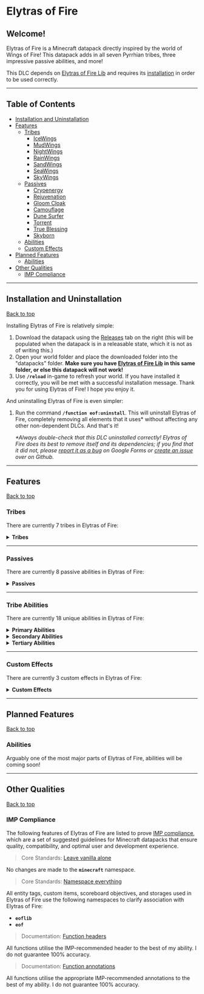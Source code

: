 # Elytras of Fire

## Welcome!

Elytras of Fire is a Minecraft datapack directly inspired by the world of Wings of Fire! This datapack adds in all seven Pyrrhian tribes, three impressive passive abilities, and more!

This DLC depends on [Elytras of Fire Lib](https://github.com/iHeronGH/Elytras-of-Fire-Lib) and requires its [installation](#installation-and-uninstallation) in order to be used correctly.

---

## Table of Contents

- [Installation and Uninstallation](#installation-and-uninstallation)
- [Features](#features)
  - [Tribes](#tribes)
    - [IceWings](#icewings)
    - [MudWings](#mudwings)
    - [NightWings](#nightwings)
    - [RainWings](#rainwings)
    - [SandWings](#sandwings)
    - [SeaWings](#seawings)
    - [SkyWings](#skywings)
  - [Passives](#passives)
    - [Cryoenergy](#cryoenergy)
    - [Rejuvenation](#rejuvenation)
    - [Gloom Cloak](#gloom-cloak)
    - [Camouflage](#camouflage)
    - [Dune Surfer](#dune-surfer)
    - [Torrent](#torrent)
    - [True Blessing](#true-blessing)
    - [Skyborn](#skyborn)
  - [Abilities](#tribe-abilities)
  - [Custom Effects](#custom-effects)
- [Planned Features](#planned-features)
  - [Abilities](#abilities)
- [Other Qualities](#other-qualities)
  - [IMP Compliance](#imp-compliance)

---

## Installation and Uninstallation

[Back to top](#)

Installing Elytras of Fire is relatively simple:

1. Download the datapack using the [Releases](https://github.com/iHeronGH/Elytras-of-Fire/releases) tab on the right (this will be populated when the datapack is in a releasable state, which it is not as of writing this.)
2. Open your world folder and place the downloaded folder into the "datapacks" folder. **Make sure you have [Elytras of Fire Lib](https://github.com/iHeronGH/Elytras-of-Fire-Lib) in this same folder, or else this datapack will not work!**
3. Use **`/reload`** in-game to refresh your world. If you have installed it correctly, you will be met with a successful installation message. Thank you for using Elytras of Fire! I hope you enjoy it.

And uninstalling Elytras of Fire is even simpler:

1. Run the command **`/function eof:uninstall`**. This will uninstall Elytras of Fire, completely removing all elements that it uses\* without affecting any other non-dependent DLCs. And that's it!

    *\*Always double-check that this DLC uninstalled correctly! Elytras of Fire does its best to remove itself and its dependencies; if you find that it did not, please [report it as a bug](https://docs.google.com/forms/d/e/1FAIpQLSfm4wEvcERhBCxIhuzV7Gi4yX_sYCBn8zpUE2acBfyOEFW7OA/viewform?usp=sf_link) on Google Forms or [create an issue](https://github.com/iHeronGH/Elytras-of-Fire/issues) over on Github.*

---

## Features

[Back to top](#)

### Tribes

There are currently 7 tribes in Elytras of Fire:

<details>

**<summary> Tribes </summary>**

[Back to top](#)

#### IceWings

> *"The IceWings are pristine with respect to both their appearance and their battle prowess. Cruel, serrated claws and their unique frost breath make this tribe nightmarish to combat, especially in the frigid lands they call home."*
> *\- H*

Passive Abilities: [Cryoenergy](#cryoenergy)<br>
Primary Ability: [Frost Breath](#tribe-abilities)<br>
Secondary Ability: [Serrated Strike](#tribe-abilities)<br>
Tertiary Ability: [Icicle Incision](#tribe-abilities)

#### MudWings

> *"The MudWings are an impressive tribe. From their exceptional fire breath and strong muscles to their ability to last impossible lengths of time underwater, their massive power is unbiased to any environment."*
> *\- H*

Passive Abilities: [Rejuvenation](#rejuvenation)<br>
Primary Ability: [Flame Breath](#tribe-abilities)<br>
Secondary Ability: [Terrashock](#tribe-abilities)<br>
Tertiary Ability: [Mud Swipe](#tribe-abilities)

#### NightWings

> *"The NightWings are beasts of the night. By either illuminating their surroundings with their brilliant flames or by utilizing their powerful night vision, they traverse the moonlit landscapes under the guise of shadows."*
> *\- H*

Passive Abilities: [Gloom Cloak](#gloom-cloak)<br>
Primary Ability: [Flame Breath](#tribe-abilities)<br>
Secondary Ability: [Shade Shackle](#tribe-abilities)<br>
Tertiary Ability: [Premonition](#tribe-abilities)

#### RainWings

> *"The RainWings are, at least chromatically, the most brilliant of the Pyrrhian tribes. When paired with their extremely lethal venom, the ability to camouflage grants them amazing advantages over their enemies."*
> *\- H*

Passive Abilities: [Camouflage](#camouflage)<br>
Primary Ability: [Venom Shot](#tribe-abilities)<br>
Secondary Ability: [Overgrowth](#tribe-abilities)<br>
Tertiary Ability: [Soul Sap](#tribe-abilities)

#### SandWings

> *"The SandWings are fiercely precise and swift, finding value in clean and brutal strikes. The venomous barbs located on the end of their tail can kill insanely quick, and their embers scorch the ground like the desert sun."*
> *\- H*

Passive Abilities: [Dune Surfer](#dune-surfer)<br>
Primary Ability: [Flame Breath](#tribe-abilities)<br>
Secondary Ability: [Desert Storm](#tribe-abilities)<br>
Tertiary Ability: [Toxin Slash](#tribe-abilities)

#### SeaWings

> *"The SeaWings are the uncontested rulers of the seas. Their keen eyes allow them to see in the dark, and over many millenia have adapted glowing scales, strong tails, gills, and webbed talons. No attack on the SeaWings has gone without heavy loss."*
> *\- H*

Passive Abilities: [Torrent](#torrent), [True Blessing](#true-blessing)<br>
Primary Ability: [Tidal Wave](#tribe-abilities)<br>
Secondary Ability: [Ocean's Blessing](#tribe-abilities)<br>
Tertiary Ability: [Tail Flail](#tribe-abilities)

#### SkyWings

> *"The SkyWings are, undoubtedly, the most powerful fliers of all. Massive wings and a streamlined body contribute to the ludicrous speeds they achieve. Their lungs require less oxygen, meaning they can fly higher and exhale hotter embers."*
> *\- H*

Passive Abilities: [Skyborn](#skyborn)<br>
Primary Ability: [Flame Breath](#tribe-abilities)<br>
Secondary Ability: [Sky Surge](#tribe-abilities)<br>
Tertiary Ability: [Spark Punch](#tribe-abilities)

</details>

---

### Passives

There are currently 8 passive abilities in Elytras of Fire:

<details>

**<summary> Passives </summary>**

[Back to top](#)

#### Cryoenergy

Cryoenergy is an [IceWing](#icewings) passive ability. It gives variable levels of Speed depending on the type of block the user is standing on.

| Level |   Activation  |    Effect    | Charge Duration | Cooldown |
|:-----:|:-------------:|:------------:|:---------------:|:--------:|
|   1   |  Stand on ice | Speed 2 (1s) |       None      |   None   |
|   2   | Stand on snow | Speed 3 (1s) |       None      |   None   |

#### Rejuvenation

Rejuvenation is a [MudWing](#mudwings) passive ability. It gives the user lengthy Regeneration and Speed buffs when charged in muddy areas.

| Level |                        Activation                       |                  Effect                 | Charge Duration | Cooldown |
|:-----:|:-------------------------------------------------------:|:---------------------------------------:|:---------------:|:--------:|
|   1   | Charge Terrashock while on an earthy block and in water | Speed 1 (5min)<br>Regeneration 1 (3min) |        5s       |    3m    |

#### Gloom Cloak

Gloom Cloak is a [NightWing](#nightwings) passive ability. It gives variable levels of Speed depending on the time of day.

| Level |                     Activation                     |    Effect    | Charge Duration | Cooldown |
|:-----:|:--------------------------------------------------:|:------------:|:---------------:|:--------:|
|   1   |    Time is between dusk (12000) and dawn (24000)   | Speed 2 (1s) |       None      |   None   |
|   2   | Time is between sunset (14400) and sunrise (21600) | Speed 3 (1s) |       None      |   None   |

#### Camouflage

Camouflage is a [RainWing](#rainwings) passive ability. It gives Invisibility and increased Speed depending on the type of block the user is standing on or as the user sneaks around.

| Level |                     Activation                     |               Effect              | Charge Duration | Cooldown |
|:-----:|:--------------------------------------------------:|:---------------------------------:|:---------------:|:--------:|
|   1   |          Sneak *or* stand on a flora block         | Speed 3 (1s)<br>Invisibility (1s) |       None      |   None   |

#### Dune Surfer

Dune Surfer is a [SandWing](#sandwings) passive ability. It gives increased Speed depending on the type of block the user is standing on.

| Level |                     Activation                     |    Effect    | Charge Duration | Cooldown |
|:-----:|:--------------------------------------------------:|:------------:|:---------------:|:--------:|
|   1   |               Stand on a desert block              | Speed 3 (1s) |       None      |   None   |

#### Torrent

Torrent is a [SeaWing](#seawings) passive ability. It gives the user greater and greater Strength the lower their health is.

| Level |          Activation         |      Effect     | Charge Duration | Cooldown |
|:-----:|:---------------------------:|:---------------:|:---------------:|:--------:|
|   1   | Health is 7 hearts or lower | Strength 1 (1s) |       None      |   None   |
|   2   | Health is 4 hearts or lower | Strength 2 (1s) |       None      |   None   |

#### True Blessing

True Blessing is a [SeaWing](#seawings) passive ability. It gives the user vastly improved water movement speeds and a slight regeneration buff when charged under water.

| Level |                    Activation                    |                                                Effect                                               | Charge Duration | Cooldown |
|:-----:|:------------------------------------------------:|:---------------------------------------------------------------------------------------------------:|:---------------:|:--------:|
|   1   | Charge Ocean's Blessing while submerged in water | Dolphin's Grace (1s) while swimming<br>Speed 4 (4s) while swimming<br>Regeneration 1 (3s) every 15s |        5s       |   None   |

#### Skyborn

Skyborn is a [SkyWing](#skywings) passive ability and has two parts to it. It gives the user the ability to jump extremely high when charged and can be activated mid-elytra flight to grant a short Regeneration buff.

| Level |                     Activation                     |    Effect    | Charge Duration | Cooldown |
|:-----:|:--------------------------------------------------:|:------------:|:---------------:|:--------:|
|   1   |    Time is between dusk (12000) and dawn (24000)   | Speed 2 (1s) |       None      |   None   |
|   2   | Time is between sunset (14400) and sunrise (21600) | Speed 3 (1s) |       None      |   None   |

</details>

---

### Tribe Abilities

There are currently 18 unique abilities in Elytras of Fire:

<details>

**<summary> Primary Abilities </summary>**

[Back to top](#)

|    Ability   |                                                 Tribes                                                 | Cooldown |      Activation     |           Self Effects          |                                                                    Enemy Effects                                                                   |
|:------------:|:------------------------------------------------------------------------------------------------------:|:--------:|:-------------------:|:-------------------------------:|:--------------------------------------------------------------------------------------------------------------------------------------------------:|
| Frost Breath |                                          [IceWings](#icewings)                                         |    10s   | Sneak + Right-click |               None              |                             [Frostbite](#frostbite) (∞)<br>Mining Fatigue 2 (5s)<br>Slowness 2 (5s)<br>Weakness 1 (5s)                             |
| Flame Breath | [MudWings](#mudwings)<br>[NightWings](#nightwings)<br>[SandWings](#sandwings)<br>[SkyWings](#skywings) |    10s   | Sneak + Right-click | Removes [Frostbite](#frostbite) |                                                Ignites those hit<br>Removes [Frostbite](#frostbite)                                                |
|  Venom Shot  |                                         [RainWings](#rainwings)                                        |    10s   | Sneak + Right-click |               None              |                                                                    Wither 3 (3s)                                                                   |
|  Tidal Wave  |                                          [SeaWings](#seawings)                                         |    10s   | Sneak + Right-click |               None              | Mining Fatigue 1 (4s)<br>Slowness 1 (4s)<br><br>**[Torrent](#torrent-effect) 1:**<br>Poison 2 (3s)<br><br>**[Torrent](#torrent-effect) 2:**<br>Poison 4 (3s) |

</details>

<details>

**<summary> Secondary Abilities </summary>**

[Back to top](#)

|      Ability     |           Tribes          | Cooldown |  Activation |                         Self Effects                         |                                 Enemy Effects                                |
|:----------------:|:-------------------------:|:--------:|:-----------:|:------------------------------------------------------------:|:----------------------------------------------------------------------------:|
|  Serrated Strike |   [IceWings](#icewings)   |    24s   | Right-click |               Strength 2 (10s)<br>Speed 1 (10s)              |                          [Frostbite](#frostbite) (∞)                         |
|    Terrashock    |   [MudWings](#mudwings)   |    24s   | Right-click | Absorption 1 (10s)<br>Resistance 1 (10s)<br>Strength 3 (10s) |                                Slowness 1 (6s)                               |
|   Shade Shackle  | [NightWings](#nightwings) |   None   |     Hold    |                    Blindness<br>Slowness 3                   | Blindness<br>Slowness 3 up to 6m away (1s)<br>Slowness 2 up to 10m away (1s) |
|    Overgrowth    |  [RainWings](#rainwings)  |    24s   | Right-click |                       Resistance 2 (8s)                      |                                Slowness 2 (8s)                               |
|   Desert Storm   |  [SandWings](#sandwings)  |    24s   | Right-click |               Strength 2 (10s)<br>Speed 3 (10s)              |                                Blindness (6s)                                |
| Ocean's Blessing |   [SeaWings](#seawings)   |   None   |     Hold    |     Speed 2 in water (3s)<br>Speed 4 while swimming (3s)     |                                     None                                     |
|     Sky Surge    |   [SkyWings](#skywings)   |    24s   | Right-click |             Strength 3 (8s)<br>Resistance 1 (8s)             |                                     None                                     |

</details>

<details>

**<summary> Tertiary Abilities </summary>**

[Back to top](#)

|     Ability     |           Tribes          | Cooldown | Activation |               Self Effects               |                                                                Enemy Effects                                                                |
|:---------------:|:-------------------------:|:--------:|:----------:|:----------------------------------------:|:-------------------------------------------------------------------------------------------------------------------------------------------:|
| Icicle Incision |   [IceWings](#icewings)   |   None   |    Melee   |                   None                   | Removes [Frostbite](#frostbite)<br><br>**On Non-Frostbitten Enemies:**<br>Poison 3 (1s)<br><br>**On Frostbitten Enemies:**<br>Wither 2 (3s) |
|    Mud Swipe    |   [MudWings](#mudwings)   |    12s   |    Melee   |                   None                   |                                                      Slowness 1 (6s)<br>Weakness 1 (4s)                                                     |
|   Premonition   | [NightWings](#nightwings) |    20s   |    Melee   | Blocks all incoming<br>projectiles (10s) |                                                                     None                                                                    |
|     Soul Sap    |  [RainWings](#rainwings)  |    20s   |    Melee   |            Regeneration 3 (2s)           |                                                                     None                                                                    |
|   Toxin Slash   |  [SandWings](#sandwings)  |   None   |    Melee   |                   None                   |                                                                Poison 1 (4s)                                                                |
|    Tail Flail   |   [SeaWings](#seawings)   |    12s   |    Melee   |                   None                   |                                     Blindness (4s)<br><br>**[Torrent](#torrent-effect) 2:**<br>Blindness (7s)                                    |
|   Spark Punch   |   [SkyWings](#skywings)   |   None   |    Melee   |                   None                   |                                   **Spark Mode:**<br>Ignites those hit<br>Removes [Frostbite](#frostbite)                                   |

</details>

---

### Custom Effects

There are currently 3 custom effects in Elytras of Fire:

<details>

**<summary> Custom Effects </summary>**

[Back to top](#)

#### Frostbite

Frostbite is a custom effect that doesn't do anything on its own; however, it has special interactions with other abilities.

|            Ability            | Level |             Interaction            |
|:-----------------------------:|:-----:|:----------------------------------:|
|   [Frost Breath](#tribe-abilities)  |   1   |        Applies Frostbite (∞)       |
|   [Flame Breath](#tribe-abilities)  |   1   |          Removes Frostbite         |
| [Serrated Strike](#tribe-abilities) |   1   |        Applies Frostbite (∞)       |
| [Icicle Incision](#tribe-abilities) |   1   | Wither 2 (3s)<br>Removes Frostbite |

#### Torrent (Effect)

Torrent is a custom effect that makes the user deal greater and greater damage the lower the user's health is. It also has special interactions with certain abilities.

| Torrent Level | Health Threshold | Damage Increase |
|:-------------:|:----------------:|:---------------:|
|       1       |     7 hearts     |        +3       |
|       2       |     4 hearts     |        +6       |

| Torrent Level |   Ability  |  Interaction  |
|:-----:|:----------:|:-------------:|
|   1   | [Tidal Wave](#tribe-abilities) | Poison 2 (3s) |
|   1   | [Tidal Wave](#tribe-abilities) | Poison 4 (3s) |
|   1   | [Tail Flail](#tribe-abilities) | Blindness (7s) |

#### True Blessing (Effect)

True Blessing is a custom effect that increases the users movement speed in water immensely and gives a slow regeneration buff. Taking any damage while True Blessing is active will deactivate it until obtained again.

| True Blessing Level |                                               Effects                                               |
|:-------------------:|:---------------------------------------------------------------------------------------------------:|
|          1          | Dolphin's Grace (1s) while swimming<br>Speed 4 (4s) while swimming<br>Regeneration 1 (3s) every 15s |

</details>

---

## Planned Features

[Back to top](#)

### Abilities

Arguably one of the most major parts of Elytras of Fire, abilities will be coming soon!

---

## Other Qualities

[Back to top](#)

### IMP Compliance

The following features of Elytras of Fire are listed to prove [IMP compliance](https://github.com/Arcensoth/imp-spec), which are a set of suggested guidelines for Minecraft datapacks that ensure quality, compatibility, and optimal user and development experience.

> Core Standards: [Leave vanilla alone](https://github.com/Arcensoth/imp-spec/blob/master/docs/imp_core.md#1-leave-vanilla-alone)

No changes are made to the **`minecraft`** namespace.

> Core Standards: [Namespace everything](https://github.com/Arcensoth/imp-spec/blob/master/docs/imp_core.md#2-namespace-everything)

All entity tags, custom items, scoreboard objectives, and storages used in Elytras of Fire use the following namespaces to clarify association with Elytras of Fire:

- **`eoflib`**
- **`eof`**

> Documentation: [Function headers](https://github.com/Arcensoth/imp-spec/blob/master/docs/imp_doc.md#function-headers)

All functions utilise the IMP-recommended header to the best of my ability. I do not guarantee 100% accuracy.

> Documentation: [Function annotations](https://github.com/Arcensoth/imp-spec/blob/master/docs/imp_doc.md#function-annotations)

All functions utilise the appropriate IMP-recommended annotations to the best of my ability. I do not guarantee 100% accuracy.
